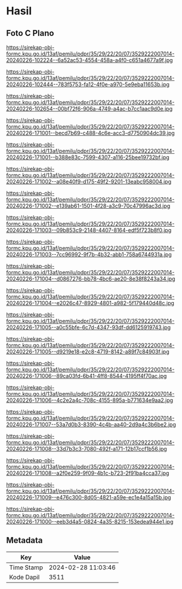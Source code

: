 # Hasil

## Foto C Plano

https://sirekap-obj-formc.kpu.go.id/13af/pemilu/pdpr/35/29/22/20/07/3529222007014-20240226-102224--6a52ac53-4554-458a-a4f0-c651a4677a9f.jpg

https://sirekap-obj-formc.kpu.go.id/13af/pemilu/pdpr/35/29/22/20/07/3529222007014-20240226-102444--783f5753-fa12-4f0e-a970-5e9eba11653b.jpg

https://sirekap-obj-formc.kpu.go.id/13af/pemilu/pdpr/35/29/22/20/07/3529222007014-20240226-102654--00bf72f6-906a-4749-a4ac-b7cc1aac9d0e.jpg

https://sirekap-obj-formc.kpu.go.id/13af/pemilu/pdpr/35/29/22/20/07/3529222007014-20240226-171001--becd7b69-c488-4c6e-acc3-d7750904dc39.jpg

https://sirekap-obj-formc.kpu.go.id/13af/pemilu/pdpr/35/29/22/20/07/3529222007014-20240226-171001--b388e83c-7599-4307-a116-25bee19732bf.jpg

https://sirekap-obj-formc.kpu.go.id/13af/pemilu/pdpr/35/29/22/20/07/3529222007014-20240226-171002--a08e40f9-d175-49f2-9201-13eabc958004.jpg

https://sirekap-obj-formc.kpu.go.id/13af/pemilu/pdpr/35/29/22/20/07/3529222007014-20240226-171002--e139ab61-1501-4f28-a3c9-70c47996ac3d.jpg

https://sirekap-obj-formc.kpu.go.id/13af/pemilu/pdpr/35/29/22/20/07/3529222007014-20240226-171003--09b853c9-2148-4407-8164-edf5f723b8f0.jpg

https://sirekap-obj-formc.kpu.go.id/13af/pemilu/pdpr/35/29/22/20/07/3529222007014-20240226-171003--7cc96992-9f7b-4b32-abb1-758a6744931a.jpg

https://sirekap-obj-formc.kpu.go.id/13af/pemilu/pdpr/35/29/22/20/07/3529222007014-20240226-171004--d0867276-bb78-4bc6-ae20-8e38f8243a34.jpg

https://sirekap-obj-formc.kpu.go.id/13af/pemilu/pdpr/35/29/22/20/07/3529222007014-20240226-171004--e2026c47-8929-4801-a982-5f179440d48c.jpg

https://sirekap-obj-formc.kpu.go.id/13af/pemilu/pdpr/35/29/22/20/07/3529222007014-20240226-171005--a0c55bfe-6c7d-4347-93df-dd6125919743.jpg

https://sirekap-obj-formc.kpu.go.id/13af/pemilu/pdpr/35/29/22/20/07/3529222007014-20240226-171005--d9219e18-e2c8-4719-8142-a89f7c84903f.jpg

https://sirekap-obj-formc.kpu.go.id/13af/pemilu/pdpr/35/29/22/20/07/3529222007014-20240226-171006--89ca03fd-6b41-4ff8-8544-4195ff4f70ac.jpg

https://sirekap-obj-formc.kpu.go.id/13af/pemilu/pdpr/35/29/22/20/07/3529222007014-20240226-171006--4c2e2a4c-708c-4155-895a-b771634e9aa2.jpg

https://sirekap-obj-formc.kpu.go.id/13af/pemilu/pdpr/35/29/22/20/07/3529222007014-20240226-171007--53a7d0b3-8390-4c4b-aa40-2d9a4c3b6be2.jpg

https://sirekap-obj-formc.kpu.go.id/13af/pemilu/pdpr/35/29/22/20/07/3529222007014-20240226-171008--33d7b3c3-7080-492f-a171-12b17ccf1b56.jpg

https://sirekap-obj-formc.kpu.go.id/13af/pemilu/pdpr/35/29/22/20/07/3529222007014-20240226-171008--a2f0e259-9f09-4b1c-b723-2f91ba4cca37.jpg

https://sirekap-obj-formc.kpu.go.id/13af/pemilu/pdpr/35/29/22/20/07/3529222007014-20240226-171009--e476c300-8d05-4821-a59e-ec1e4a15a15b.jpg

https://sirekap-obj-formc.kpu.go.id/13af/pemilu/pdpr/35/29/22/20/07/3529222007014-20240226-171000--eeb3d4a5-0824-4a35-8215-153edea944e1.jpg


## Metadata

| Key        | Value               |
| ---------- | ------------------- |
| Time Stamp | 2024-02-28 11:03:46 |
| Kode Dapil | 3511                |



